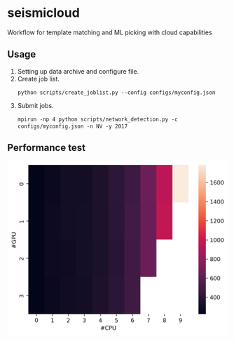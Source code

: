 # seismicloud
Workflow for template matching and ML picking with cloud capabilities


## Usage
1. Setting up data archive and configure file.
2. Create job list.
    ```
    python scripts/create_joblist.py --config configs/myconfig.json
    ```
3. Submit jobs.
    ```
    mpirun -np 4 python scripts/network_detection.py -c configs/myconfig.json -n NV -y 2017
    ```

## Performance test
![](./benchmark.png "Performance test")